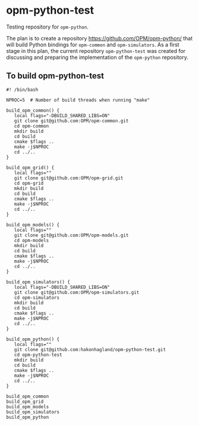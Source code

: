 # opm-python-test

Testing repository for `opm-python`.

The plan is to create a repository https://github.com/OPM/opm-python/ that will build Python bindings for `opm-common` and `opm-simulators`.
As a first stage in this plan, the current repository `opm-python-test` was created for discussing and preparing the implementation of the `opm-python` repository.

## To build opm-python-test

```
#! /bin/bash

NPROC=5  # Number of build threads when running "make"

build_opm_common() {
   local flags="-DBUILD_SHARED_LIBS=ON"
   git clone git@github.com:OPM/opm-common.git
   cd opm-common
   mkdir build
   cd build
   cmake $flags ..
   make -j$NPROC
   cd ../..
}

build_opm_grid() {
   local flags=""
   git clone git@github.com:OPM/opm-grid.git
   cd opm-grid
   mkdir build
   cd build
   cmake $flags ..
   make -j$NPROC
   cd ../..
}

build_opm_models() {
   local flags=""
   git clone git@github.com:OPM/opm-models.git
   cd opm-models
   mkdir build
   cd build
   cmake $flags ..
   make -j$NPROC
   cd ../..
}

build_opm_simulators() {
   local flags="-DBUILD_SHARED_LIBS=ON"
   git clone git@github.com:OPM/opm-simulators.git
   cd opm-simulators
   mkdir build
   cd build
   cmake $flags ..
   make -j$NPROC
   cd ../..
}

build_opm_python() {
   local flags=""
   git clone git@github.com:hakonhagland/opm-python-test.git
   cd opm-python-test
   mkdir build
   cd build
   cmake $flags ..
   make -j$NPROC
   cd ../..
}

build_opm_common
build_opm_grid
build_opm_models
build_opm_simulators
build_opm_python

```
